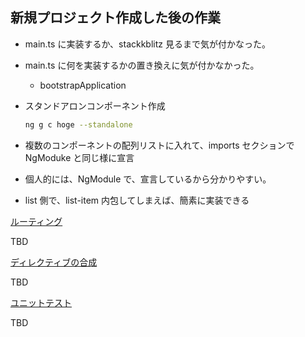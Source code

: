 ## 新規プロジェクト作成した後の作業

- main.ts に実装するか、stackkblitz 見るまで気が付かなった。
- main.ts に何を実装するかの置き換えに気が付かなかった。

  - bootstrapApplication

- スタンドアロンコンポーネント作成

  ```sh
  ng g c hoge --standalone
  ```

- 複数のコンポーネントの配列リストに入れて、imports セクションで NgModuke と同じ様に宣言

- 個人的には、NgModule で、宣言しているから分かりやすい。
- list 側で、list-item 内包してしまえば、簡素に実装できる

<div class="headline-m">
<a href="https://zenn.dev/lacolaco/books/angular-standalone-components/viewer/routing">ルーティング</a> 
</div>

TBD

<div class="headline-m">
<a href="https://zenn.dev/lacolaco/books/angular-standalone-components/viewer/directive-composition">ディレクティブの合成</a> 
</div>

TBD

<div class="headline-m">
<a href="https://zenn.dev/lacolaco/books/angular-standalone-components/viewer/unit-test">ユニットテスト</a> 
</div>

TBD
